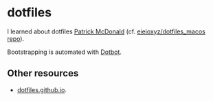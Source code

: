 # dotfiles

I learned about dotfiles [Patrick McDonald](http://dotfiles.eieio.xyz) (cf. [eieioxyz/dotfiles_macos repo](https://github.com/eieioxyz/dotfiles_macos)).

Bootstrapping is automated with [Dotbot](https://github.com/anishathalye/dotbot).


## Other resources

- [dotfiles.github.io](http://dotfiles.github.io/).